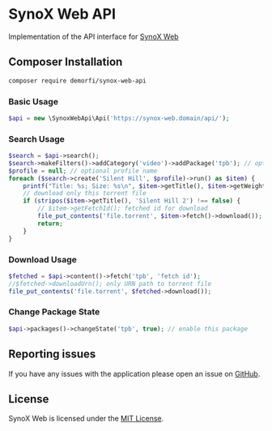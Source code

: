 # SynoX Web API

Implementation of the API interface for [SynoX Web](https://github.com/demorfi/synox-web)

## Composer Installation
```bash
composer require demorfi/synox-web-api
```

### Basic Usage
```php
$api = new \SynoxWebApi\Api('https://synox-web.domain/api/');
```

### Search Usage
```php
$search = $api->search();
$search->makeFilters()->addCategory('video')->addPackage('tpb'); // optional make filters
$profile = null; // optional profile name 
foreach ($search->create('Silent Hill', $profile)->run() as $item) {
    printf("Title: %s; Size: %s\n", $item->getTitle(), $item->getWeight());
    // download only this torrent file
    if (stripos($item->getTitle(), 'Silent Hill 2') !== false) {
        // $item->getFetchId(); fetched id for download
        file_put_contents('file.torrent', $item->fetch()->download());
        return;
    }
}
```

### Download Usage
```php
$fetched = $api->content()->fetch('tpb', 'fetch id');
//$fetched->downloadUrn(); only URN path to torrent file
file_put_contents('file.torrent', $fetched->download());
```

### Change Package State
```php
$api->packages()->changeState('tpb', true); // enable this package
```

## Reporting issues
If you have any issues with the application please open an issue on [GitHub](https://github.com/demorfi/synox-web-api/issues).

## License
SynoX Web is licensed under the [MIT License](http://www.opensource.org/licenses/mit-license.php).